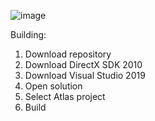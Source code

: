 ![image](https://github.com/user-attachments/assets/2fe08df6-a9f7-4c3f-bda0-7ef95a8e6f42)

Building:
1. Download repository
2. Download DirectX SDK 2010
3. Download Visual Studio 2019
4. Open solution
5. Select Atlas project
6. Build

